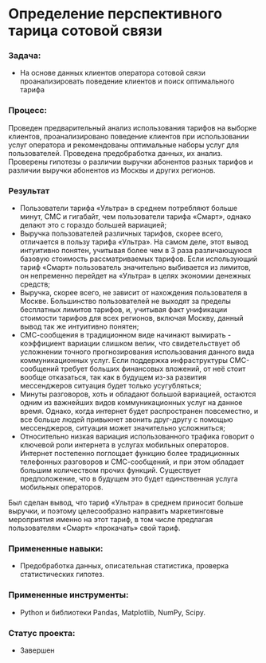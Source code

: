 # Определение перспективного тарица сотовой связи
### Задача:
- На основе данных клиентов оператора сотовой связи проанализировать поведение клиентов и поиск оптимального тарифа
### Процесс:
Проведен предварительный анализ использования тарифов на выборке клиентов,
проанализировано поведение клиентов при использовании услуг оператора и
рекомендованы оптимальные наборы услуг для пользователей. Проведена предобработка
данных, их анализ. Проверены гипотезы о различии выручки абонентов разных тарифов и
различии выручки абонентов из Москвы и других регионов.
### Результат
- Пользователи тарифа «Ультра» в среднем потребляют больше минут, СМС и гигабайт, чем пользователи тарифа «Смарт», однако делают это с гораздо большей вариацией;
- Выручка пользователей различных тарифов, скорее всего, отличается в пользу тарифа «Ультра». На самом деле, этот вывод интуитивно понятен, учитывая более чем в 3 раза различающуюся базовую стоимость рассматриваемых тарифов. Если использующий тариф «Смарт» пользователь значительно выбивается из лимитов, он непременно перейдет на «Ультра» в целях экономии денежных средств;
- Выручка, скорее всего, не зависит от нахождения пользователя в Москве. Большинство пользователей не выходят за пределы бесплатных лимитов тарифов, и, учитывая факт унификации стоимости тарифов для всех регионов, включая Москву, данный вывод так же интуитивно понятен;
- СМС-сообщения в традиционном виде начинают вымирать - коэффициент вариации слишком велик, что свидетельствует об усложнении точного прогнозирования использования данного вида коммуникационных услуг. Если поддержка инфраструктуры СМС-сообщений требует больших финансовых вложений, от неё стоит вообще отказаться, так как в будущем из-за развития мессенджеров ситуация будет только усугубляться;
- Минуты разговоров, хоть и обладают большой вариацией, остаются одним из важнейших видов коммуникационных услуг на данное время. Однако, когда интернет будет распространен повсеместно, и все больше людей привыкнет звонить друг-другу с помощью мессенджеров, ситуация может значительно усложниться;
- Относительно низкая вариация использованного трафика говорит о ключевой роли интернета в услугах мобильных операторов. Интернет постепенно поглощает функцию более традиционных телефонных разговоров и СМС-сообщений, и при этом обладает большим количеством прочих функций. Существует предположение, что в будущем это будет единственная услуга мобильных операторов.

Был сделан вывод, что тариф «Ультра» в среднем приносит больше выручки, и поэтому целесообразно направить маркетинговые мероприятия именно на этот тариф, в том числе предлагая пользователям «Смарт» «прокачать» свой тариф.
### Примененные навыки: 
- Предобработка данных, описательная статистика, проверка статистических гипотез.
### Примененные инструменты: 
- Python и библиотеки Pandas, Matplotlib, NumPy, Scipy.
### Статус проекта:
- Завершен

